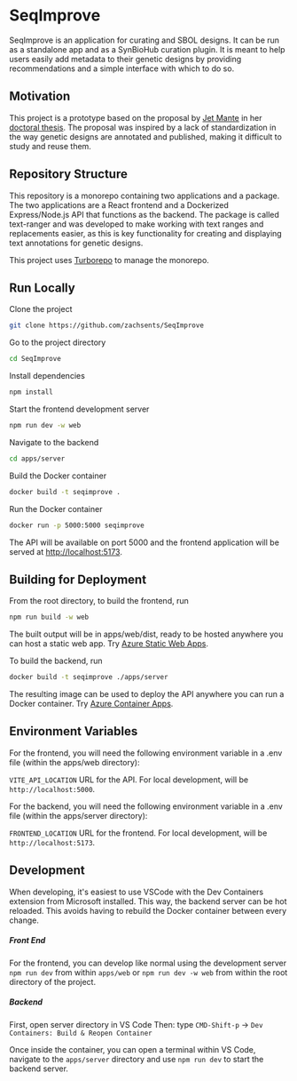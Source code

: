 
# SeqImprove

SeqImprove is an application for curating and SBOL designs. It can be run as a standalone
app and as a SynBioHub curation plugin. It is meant to help users easily add metadata 
to their genetic designs by providing recommendations and a simple interface with which
to do so.
## Motivation

This project is a prototype based on the proposal by [Jet Mante](https://geneticlogiclab.org/author/jet-mante/)
in her [doctoral thesis](https://www.biorxiv.org/content/10.1101/2023.04.25.538300v1.full). The proposal was inspired by a lack of
standardization in the way genetic designs are annotated and published, making it
difficult to study and reuse them.
## Repository Structure

This repository is a monorepo containing two applications and a package. The two
applications are a React frontend and a Dockerized Express/Node.js API that functions as the 
backend. The package is called text-ranger and was developed to make working with
text ranges and replacements easier, as this is key functionality for creating
and displaying text annotations for genetic designs.

This project uses [Turborepo](https://turbo.build/) to manage the monorepo.
## Run Locally

Clone the project

```bash
git clone https://github.com/zachsents/SeqImprove
```

Go to the project directory

```bash
cd SeqImprove
```

Install dependencies

```bash
npm install
```

Start the frontend development server

```bash
npm run dev -w web
```

Navigate to the backend

```bash
cd apps/server
```

Build the Docker container

```bash
docker build -t seqimprove .
```

Run the Docker container

```bash
docker run -p 5000:5000 seqimprove
```

The API will be available on port 5000 and the frontend application will be 
served at [http://localhost:5173](http://localhost:5173).
## Building for Deployment

From the root directory, to build the frontend, run

```bash
npm run build -w web
```

The built output will be in apps/web/dist, ready to be hosted anywhere you can host
a static web app. Try [Azure Static Web Apps](https://azure.microsoft.com/en-us/products/app-service/static/).

To build the backend, run

```bash
docker build -t seqimprove ./apps/server
```

The resulting image can be used to deploy the API anywhere you can run a Docker container.
Try [Azure Container Apps](https://azure.microsoft.com/en-us/products/container-apps/v).
## Environment Variables

For the frontend, you will need the following environment variable in a .env file
(within the apps/web directory):

`VITE_API_LOCATION` URL for the API. For local development, will be `http://localhost:5000`.

For the backend, you will need the following environment variable in a .env file
(within the apps/server directory):

`FRONTEND_LOCATION` URL for the frontend. For local development, will be `http://localhost:5173`.


## Development

When developing, it's easiest to use VSCode with the Dev Containers extension from Microsoft installed. This way, the backend server can be hot reloaded. This avoids having to rebuild the Docker container between every change.

##### Front End
For the frontend, you can develop like normal using the development server `npm run dev` from within `apps/web` or `npm run dev -w web` from within the root directory of the project.

##### Backend
First, open server directory in VS Code
Then: type `CMD-Shift-p` → `Dev Containers: Build & Reopen Container`

Once inside the container, you can open a terminal within VS Code, navigate to the `apps/server` directory and use `npm run dev` to start the backend server.
